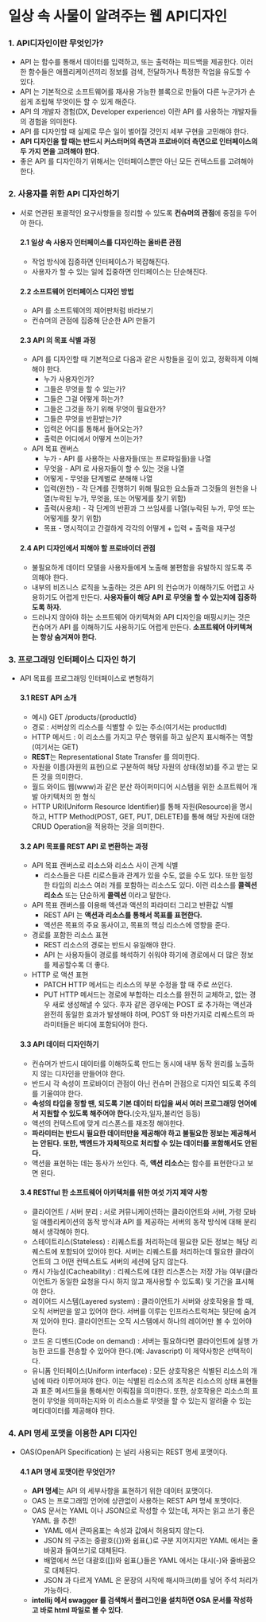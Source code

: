 # 일상 속 사물이 알려주는 **웹 API디자인**

### 1. API디자인이란 무엇인가?

- API 는 함수를 통해서 데이터를 입력하고, 또는 출력하는 피드백을 제공한다. 이러한 함수들은 애플리케이션끼리 정보를 검색, 전달하거나 특정한 작업을 유도할 수 있다.
- API 는 기본적으로 소프트웨어를 재사용 가능한 블록으로 만들어 다른 누군가가 손쉽게 조립해 무엇이든 할 수 있게 해준다.
- API 의 개발자 경험(DX, Developer experience) 이란 API 를 사용하는 개발자들의 경험을 의미한다.
- API 를 디자인할 때 실제로 무슨 일이 벌어질 것인지 세부 구현을 고민해야 한다.
- **API 디자인을 할 때는 반드시 커스터머의 측면과 프로바이더 측면으로 인터페이스의 두 가지 면을 고려해야 한다.** 
- 좋은 API 를 디자인하기 위해서는 인터페이스뿐만 아닌 모든 컨텍스트를 고려해야 한다. 

### 2. 사용자를 위한 API 디자인하기
- 서로 연관된 포괄적인 요구사항들을 정리할 수 있도록 **컨슈머의 관점**에 중점을 두어야 한다.
  #### 2.1 일상 속 사용자 인터페이스를 디자인하는 올바른 관점
    - 작업 방식에 집중하면 인터페이스가 복잡해진다.
    - 사용자가 할 수 있는 일에 집중하면 인터페이스는 단순해진다.
  #### 2.2 소프트웨어 인터페이스 디자인 방법 
    - API 를 소프트웨어의 제어판처럼 바라보기
    - 컨슈머의 관점에 집중해 단순한 API 만들기
  #### 2.3 API 의 목표 식별 과정 
    - API 를 디자인할 때 기본적으로 다음과 같은 사항들을 깊이 있고, 정확하게 이해해야 한다. 
      - 누가 사용자인가?
      - 그들은 무엇을 할 수 있는가?
      - 그들은 그걸 어떻게 하는가?
      - 그들은 그것을 하기 위해 무엇이 필요한가?
      - 그들은 무엇을 반환받는가?
      - 입력은 어디를 통해서 들어오는가?
      - 출력은 어디에서 어떻게 쓰이는가?
    - API 목표 캔버스
      - 누가 - API 를 사용하는 사용자들(또는 프로파일들)을 나열 
      - 무엇을 - API 로 사용자들이 할 수 있는 것을 나열 
      - 어떻게 - 무엇을 단계별로 분해해 나열 
      - 입력(원천) - 각 단계를 진행하기 위해 필요한 요소들과 그것들의 원천을 나열(누락된 누가, 무엇을, 또는 어떻게를 찾기 위함)
      - 출력(사용처) - 각 단계의 반환과 그 쓰임새를 나열(누락된 누가, 무엇 또는 어떻게를 찾기 위함)
      - 목표 - 명시적이고 간결하게 각각의 어떻게 + 입력 + 출력을 재구성 
  #### 2.4 API 디자인에서 피해야 할 프로바이더 관점 
    - 불필요하게 데이터 모델을 사용자들에게 노출해 불편함을 유발하지 않도록 주의해야 한다. 
    - 내부의 비즈니스 로직을 노출하는 것은 API 의 컨슈머가 이해하기도 어렵고 사용하기도 어렵게 만든다. **사용자들이 해당 API 로 무엇을 할 수 있는지에 집중하도록 하자.**
    - 드러나지 않아야 하는 소프트웨어 아키텍쳐와 API 디자인을 매핑시키는 것은 컨슈머가 API 를 이해하기도 사용하기도 어렵게 만든다. **소프트웨어 아키텍쳐는 항상 숨겨져야 한다.**
    
### 3. 프로그래밍 인터페이스 디자인 하기 
- API 목표를 프로그래밍 인터페이스로 변형하기
  #### 3.1 REST API 소개 
    - 예시) GET /products/{productId}
    - 경로 : 서버상의 리소스를 식별할 수 있는 주소(여기서는 productId)
    - HTTP 메서드 : 이 리소스를 가지고 무슨 행위를 하고 싶은지 표시해주는 역할(여기서는 GET)
    - **REST**는 Representational State Transfer 를 의미한다. 
    - 자원을 이름(자원의 표현)으로 구분하여 해당 자원의 상태(정보)를 주고 받는 모든 것을 의미한다.
    - 월드 와이드 웹(www)과 같은 분산 하이퍼미디어 시스템을 위한 소프트웨어 개발 아키텍처의 한 형식
    - HTTP URI(Uniform Resource Identifier)를 통해 자원(Resource)을 명시하고, HTTP Method(POST, GET, PUT, DELETE)를 통해 해당 자원에 대한 CRUD Operation을 적용하는 것을 의미한다.
  
  #### 3.2 API 목표를 REST API 로 변환하는 과정 
    - API 목표 캔버스로 리소스와 리소스 사이 관계 식별 
      - 리소스들은 다른 리로스들과 관계가 있을 수도, 없을 수도 있다. 또한 일정한 타입의 리소스 여러 개를 포함하는 리소스도 있다. 이런 리소스를 **콜렉션 리소스** 또는 단순하게 **콜렉션** 이라고 말한다. 
    - API 목표 캔버스를 이용해 액션과 액션의 파라미터 그리고 반환값 식별 
      - REST API 는 **액션과 리소스를 통해서 목표를 표현한다.**
      - 액션은 목표의 주요 동사이고, 목표의 핵심 리소스에 영향을 준다. 
    - 경로를 포함한 리소스 표현 
      - REST 리소스의 경로는 반드시 유일해야 한다. 
      - API 는 사용자들이 경로를 해석하기 쉬워야 하기에 경로에서 더 많은 정보를 제공할수록 더 좋다. 
    - HTTP 로 액션 표현 
      - PATCH HTTP 메서드는 리소스의 부분 수정을 할 때 주로 쓰인다.
      - PUT HTTP 메서드는 경로에 부합하는 리소스를 완전히 교체하고, 없는 경우 새로 생성해낼 수 있다. 후자 같은 경우에는 POST 로 추가하는 액션과 완전히 동일한 효과가 발생해야 하며, POST 와 마찬가지로 리퀘스트의 파라미터들은 바디에 포함되어야 한다. 
    
  #### 3.3 API 데이터 디자인하기
    - 컨슈머가 반드시 데이터를 이해하도록 만드는 동시에 내부 동작 원리를 노출하지 않는 디자인을 만들어야 한다. 
    - 반드시 각 속성이 프로바이더 관점이 아닌 컨슈머 관점으로 디자인 되도록 주의를 기울여야 한다. 
    - **속성의 타입을 정할 땐, 되도록 기본 데이터 타입을 써서 여러 프로그래밍 언어에서 지원할 수 있도록 해주어야 한다.**(숫자,일자,불리언 등등)
    - 액션의 컨텍스트에 맞게 리스폰스를 재조정 해야한다. 
    - **파라미터는 반드시 필요한 데이터만을 제공해야 하고 불필요한 정보는 제공해서는 안된다. 또한, 백엔드가 자체적으로 처리할 수 있는 데이터를 포함해서도 안된다.**
    - 액션을 표현하는 데는 동사가 쓰인다. 즉, **액션 리소스**는 함수를 표현한다고 보면 왼다.
  #### 3.4 RESTful 한 소프트웨어 아키텍처를 위한 여섯 가지 제약 사항
    - 클라이언트 / 서버 분리 : 서로 커뮤니케이션하는 클라이언트와 서버, 가령 모바일 애플리케이션의 동작 방식과 API 를 제공하는 서버의 동작 방식에 대해 분리해서 생각해야 한다.
    - 스테이트리스(Stateless) : 리퀘스트를 처리하는데 필요한 모든 정보는 해당 리퀘스트에 포함되어 있어야 한다. 서버는 리퀘스트를 처리하는데 필요한 클라이언트의 그 어떤 컨텍스트도 서버의 세션에 담지 않는다.
    - 캐시 가능성(Cacheability) : 리퀘스트에 대한 리스폰스는 저장 가능 여부(클라이언트가 동일한 요청을 다시 하지 않고 재사용할 수 있도록) 및 기간을 표시해야 한다. 
    - 레이어드 시스템(Layered system) : 클라이언트가 서버와 상호작용을 할 때, 오직 서버만을 알고 있어야 한다. 서버를 이루는 인프라스트럭쳐는 뒷단에 숨겨져 있어야 한다. 클라이언트는 오직 시스템에서 하나의 레이어만 볼 수 있어야 한다.
    - 코드 온 디멘드(Code on demand) : 서버는 필요하다면 클라이언트에 실행 가능한 코드를 전송할 수 있어야 한다.(예: Javascript) 이 제약사항은 선택적이다. 
    - 유니폼 인터페이스(Uniform interface) : 모든 상호작용은 식별된 리소스의 개념에 따라 이루어져야 한다. 이는 식별된 리소스의 조작은 리소스의 상태 표현들과 표준 메서드들을 통해서만 이뤄짐을 의미한다. 또한, 상호작용은 리소스의 표현이 무엇을 의미하는지와 이 리소스들로 무엇을 할 수 있는지 알려줄 수 있는 메타데이터를 제공해야 한다.
    
### 4. API 명세 포맷을 이용한 API 디자인
- OAS(OpenAPI Specification) 는 널리 사용되는 REST 명세 포맷이다.
  #### 4.1 API 명세 포맷이란 무엇인가?
    - **API 명세**는 API 의 세부사항을 표현하기 위한 데이터 포맷이다.
    - OAS 는 프로그래밍 언어에 상관없이 사용하는 REST API 명세 포맷이다. 
    - OAS 문서는 YAML 이나 JSON으로 작성할 수 있는데, 저자는 읽고 쓰기 좋은 YAML 을 추천!
      - YAML 에서 큰따옴표는 속성과 값에서 허용되지 않는다.
      - JSON 의 구조는 중괄호({})와 쉼표(,)로 구분 지어지지만 YAML 에서는 줄바꿈과 들여쓰기로 대체된다.
      - 배열에서 쓰던 대괄호([])와 쉼표(,)들은 YAML 에서는 대시(-)와 줄바꿈으로 대체된다.
      - JSON 과 다르게 YAML 은 문장의 시작에 해시마크(#)를 넣어 주석 처리가 가능하다.
    - **intellij 에서 swagger 를 검색해서 플러그인을 설치하면 OSA 문서를 작성하고 바로 html 파일로 볼 수 있다.**
